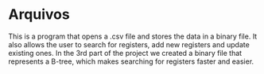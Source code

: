 # Arquivos

This is a program that opens a .csv file and stores the data in a binary file. It also allows the user to search for registers, add new registers and update existing ones. In the 3rd part of the project we created a binary file that represents a B-tree, which makes searching for registers faster and easier.
